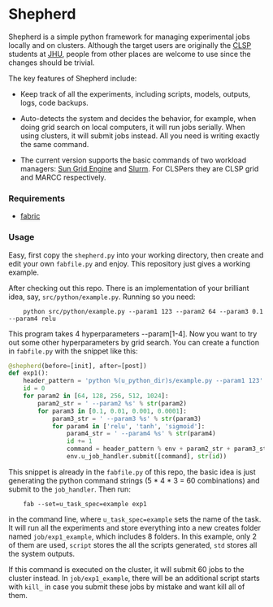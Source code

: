 # Shepherd 

Shepherd is a simple python framework for managing experimental jobs locally and on clusters. Although the target users are originally the [CLSP](https://www.clsp.jhu.edu/) students at [JHU](https://www.clsp.jhu.edu/), people from other places are welcome to use since the changes should be trivial. 

The key features of Shepherd include:

* Keep track of all the experiments, including scripts, models, outputs, logs, code backups. 

* Auto-detects the system and decides the behavior, for example, when doing grid search on local computers, it will run jobs serially. When using clusters, it will submit jobs instead. All you need is writing exactly the same command.

* The current version supports the basic commands of two workload managers: [Sun Grid Engine](http://gridscheduler.sourceforge.net/htmlman/manuals.html) and [Slurm](https://slurm.schedmd.com/). For CLSPers they are CLSP grid and MARCC respectively.

### Requirements 

* [fabric](http://www.fabfile.org/)


### Usage

Easy, first copy the `shepherd.py` into your working directory, then create and edit your own `fabfile.py` and enjoy. This repository just gives a working example.

After checking out this repo. There is an implementation of your brilliant idea, say, `src/python/example.py`. Running so you need: 

       	python src/python/example.py --param1 123 --param2 64 --param3 0.1 --param4 relu 

This program takes 4 hyperparameters --param[1-4]. Now you want to try out some other hyperparameters by grid search. You can create a function in `fabfile.py` with the snippet like this:

```python
@shepherd(before=[init], after=[post])
def exp1():
    header_pattern = 'python %(u_python_dir)s/example.py --param1 123'
    id = 0
    for param2 in [64, 128, 256, 512, 1024]:
        param2_str = ' --param2 %s' % str(param2)
        for param3 in [0.1, 0.01, 0.001, 0.0001]:
            param3_str = ' --param3 %s' % str(param3)
            for param4 in ['relu', 'tanh', 'sigmoid']:
                param4_str = ' --param4 %s' % str(param4)
                id += 1
                command = header_pattern % env + param2_str + param3_str + param4_str
                env.u_job_handler.submit([command], str(id))

```

This snippet is already in the `fabfile.py` of this repo, the basic idea is just generating the python command strings (5 * 4  * 3 = 60 combinations) and submit to the `job_handler`. Then run:

 
		fab --set=u_task_spec=example exp1


in the command line, where `u_task_spec=example` sets the name of the task. It will run all the experiments and store everything into a new creates folder named `job/exp1_example`, which includes 8 folders. In this example, only 2 of them are used, `script` stores the all the scripts generated, `std` stores all the system outputs. 

If this command is executed on the cluster, it will submit 60 jobs to the cluster instead. In  `job/exp1_example`, there will be an additional script starts with `kill_` in case you submit these jobs by mistake and want kill all of them. 

